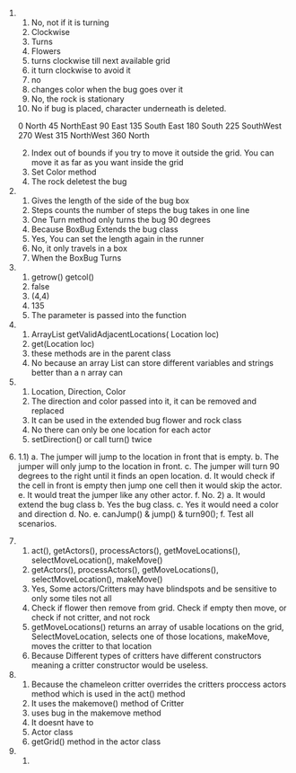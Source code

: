 1.
    1. No, not if it is turning
    2. Clockwise
    3. Turns
    4. Flowers
    5. turns clockwise till next available grid
    6. it turn clockwise to avoid it
    7. no
    8. changes color when the bug goes over it
    9. No, the rock is stationary
    10. No if bug is placed, character underneath is deleted.

    0 North
    45 NorthEast
    90 East
    135 South East
    180 South
    225 SouthWest
    270 West
    315 NorthWest
    360 North

    2. Index out of bounds if you try to move it outside the grid. You can move it as far as you want inside the grid
    3. Set Color method
    4. The rock deletest the bug
2.
    1. Gives the length of the side of the bug box
    2. Steps counts the number of steps the bug takes in one line
    3. One Turn method only turns the bug 90 degrees
    4. Because BoxBug Extends the bug class
    5. Yes, You can set the length again in the runner
    6. No, it only travels in a box
    7. When the BoxBug Turns

3.
    1. getrow()
       getcol()
    2. false
    3. (4,4)
    4. 135
    5. The parameter is passed into the function
4. 
    1. ArrayList<Location> getValidAdjacentLocations( Location loc)
    2. get(Location loc)
    3. these methods are in the parent class
    4. No because an array List can store different variables and strings better than a n array can

5. 
    1. Location, Direction, Color
    2. The direction and color passed into it, it can be removed and replaced
    3. It can be used in the extended bug flower and rock class
    4. No there can only be one location for each actor
    5. setDirection() or call turn() twice
6.
    1.1) 
    a. The jumper will jump to the location in front that is empty.
    b. The jumper will only jump to the location in front.
    c. The jumper will turn 90 degrees to the right until it finds an open location.
    d. It would check if the cell in front is empty then jump one cell then it would skip the   actor.
    e. It would treat the jumper like any other actor.
    f. No.
    2)
    a. It would extend the bug class
    b. Yes the bug class.
    c. Yes it would need a color and direction
    d. No.
    e. canJump() & jump() & turn90();
    f. Test all scenarios.


7. 
    1. act(), getActors(), processActors(), getMoveLocations(), selectMoveLocation(), makeMove()
    2. getActors(), processActors(), getMoveLocations(), selectMoveLocation(), makeMove()
    3. Yes, Some actors/Critters may have blindspots and be sensitive to only some tiles not all
    4. Check if flower then remove from grid. Check if empty then move, or check if not critter, and not rock
    5. getMoveLocations() returns an array of usable locations on the grid, SelectMoveLocation, selects one of those locations, makeMove, moves the critter to that location
    6. Because Different types of critters have different constructors meaning a critter constructor would be useless.

8. 
    1. Because the chameleon critter overrides the critters proccess actors method which is used in the act() method
    2. It uses the makemove() method of Critter
    3. uses bug in the makemove method
    4. It doesnt have to
    5. Actor class
    6. getGrid() method in the actor class
9. 
    1. 
